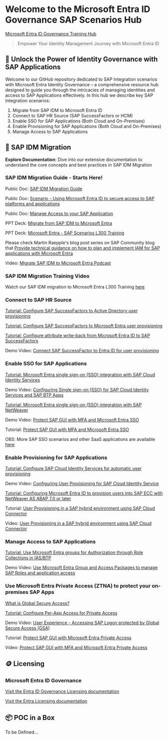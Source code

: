 # Welcome to the Microsoft Entra ID Governance SAP Scenarios Hub

[Microsoft Entra ID Governance Training Hub](https://aka.ms/EntraIDGovernanceTraining)

> Empower Your Identity Management Journey with Microsoft Entra ID

## 🔐 Unlock the Power of Identity Governance with SAP Applications

Welcome to our GitHub repository dedicated to SAP Integration scenarios with Microsoft Entra Identity Governance – a comprehensive resource hub designed to guide you through the intricacies of managing identities and access to SAP Applications effectively. In this hub we describe key SAP Integration scenarios:

1. Migrate from SAP IDM to Microsoft Entra ID
2. Connect to SAP HR Source (SAP SuccessFactors or HCM)
3. Enable SSO for SAP Applications (Both Cloud and On-Premises)
4. Enable Provisioning for SAP Applications (Both Cloud and On-Premises)
5. Manage Access to SAP Applications

## 🚀 SAP IDM Migration

 **Explore Documentation**: Dive into our extensive documentation to understand the core concepts and best practices in SAP IDM Migration

### SAP IDM Migration Guide - Starts Here!

Public Doc: [SAP IDM Migration Guide](https://learn.microsoft.com/en-us/entra/id-governance/scenarios/migrate-from-sap-idm)

Public Doc: [Scenario - Using Microsoft Entra ID to secure access to SAP platforms and applications](https://learn.microsoft.com/en-us/entra/fundamentals/scenario-azure-first-sap-identity-integration)

Public Doc: [Manage Access to your SAP Application](https://learn.microsoft.com/en-us/entra/id-governance/sap)

PPT Deck: [Migrate from SAP IDM to Microsoft Entra](./MigrateSAPIDMtoMicrosoftEntra.PPTX)

PPT Deck: [Microsoft Entra - SAP Scenarios L300 Training](./MicrosoftEntra_SAP_ScenariosL300_noRoadmap.pptx)

Please check Martin Raepple's blog post series on SAP Community blog that [Provide technical guidance on how to plan and implement IAM for SAP applications with Microsoft Entra](https://community.sap.com/t5/technology-blogs-by-members/identity-and-access-management-with-microsoft-entra-part-i-managing-access/ba-p/13873276)

Video: [Migrate SAP IDM to Microsoft Entra Podcast](https://www.youtube.com/watch?v=XW4-4X_F3tI)

### SAP IDM Migration Training Video

Watch our SAP IDM migration to Microsoft Entra L300 Training [here](https://www.youtube.com/watch?v=3bh2qjR4Hkg)

### Connect to SAP HR Source

[Tutorial: Configure SAP SuccessFactors to Active Directory user provisioning ](https://learn.microsoft.com/en-us/entra/identity/saas-apps/sap-successfactors-inbound-provisioning-tutorial)

[Tutorial: Configure SAP SuccessFactors to Microsoft Entra user provisioning ](https://learn.microsoft.com/en-us/entra/identity/saas-apps/sap-successfactors-inbound-provisioning-cloud-only-tutorial)

[Tutorial: Configure attribute write-back from Microsoft Entra ID to SAP SuccessFactors](https://learn.microsoft.com/en-us/entra/identity/saas-apps/sap-successfactors-writeback-tutorial)

Demo Video: [Connect SAP SuccessFactor to Entra ID for user provisioning](https://youtu.be/eJOVuewGOTI?si=oO2HoxqnAe0qB1OL)

### Enable SSO for SAP Applications

[Tutorial: Microsoft Entra single sign-on (SSO) integration with SAP Cloud Identity Services](https://learn.microsoft.com/en-us/entra/identity/saas-apps/sap-hana-cloud-platform-identity-authentication-tutorial)

Demo Video: [Configuring Single sign-on (SSO) for SAP Cloud Identity Services and SAP BTP Apps](https://youtu.be/W5PmklRsp4E?si=NB3LSQXRkZ07Z4Bv)

[Tutorial: Microsoft Entra single sign-on (SSO) integration with SAP NetWeaver](https://learn.microsoft.com/en-us/entra/identity/saas-apps/sap-netweaver-tutorial)

Demo Video: [Protect SAP GUI with MFA and Microsoft Entra SSO](https://youtu.be/RHuEUUmLPtM?si=KR3we8rQJdqnjv-9)

Tutorial: [Protect SAP GUI with MFA and Microsoft Entra SSO](https://community.sap.com/t5/technology-blogs-by-members/sap-gui-mfa-with-microsoft-entra-part-i-integration-with-sap-secure-login/ba-p/13605383)

OBS: More SAP SSO scenarios and other SaaS applications are available [here](https://learn.microsoft.com/en-us/entra/identity/saas-apps/tutorial-list)

### Enable Provisioning for SAP Applications

[Tutorial: Configure SAP Cloud Identity Services for automatic user provisioning](https://learn.microsoft.com/en-us/entra/identity/saas-apps/sap-cloud-platform-identity-authentication-provisioning-tutorial)

Demo Video: [Configuring User Provisioning for SAP Cloud Identity Service](https://youtu.be/Ta7KkMxbEIc?si=kiX6Ft45ZXbvNLkF)

[Tutorial: Configuring Microsoft Entra ID to provision users into SAP ECC with NetWeaver AS ABAP 7.0 or later](https://learn.microsoft.com/en-us/entra/identity/app-provisioning/on-premises-sap-connector-configure?toc=%2Fentra%2Fidentity%2Fsaas-apps%2Ftoc.json%3Fbc%3D%2Fentra%2Fidentity%2Fsaas-apps%2Fbreadcrumb%2Ftoc.json)

Tutorial: [User Provisioning in a SAP hybrid environment using SAP Cloud Connector](https://community.sap.com/t5/technology-blogs-by-members/identity-and-access-management-with-microsoft-entra-part-ii-provisioning-to/ba-p/13990927)

Video: [User Provisioning in a SAP hybrid environment using SAP Cloud Connector](https://www.youtube.com/watch?v=CJWvHWR1G5g)

### Manage Access to SAP Applications

[Tutorial: Use Microsoft Entra groups for Authorization through Role Collections in IAS/BTP](https://learn.microsoft.com/en-us/entra/fundamentals/scenario-azure-first-sap-identity-integration#3---use-microsoft-entra-groups-for-authorization-through-role-collections-in-iasbtp)

Demo Video: [Use Microsoft Entra Group and Access Packages to manage SAP Roles and application access](https://youtu.be/3KWkuGslYOU?si=DFVIUHUZMBX05QD-)

### Use Microsoft Entra Private Access (ZTNA) to protect your on-premises SAP Apps

[What is Global Secure Access?](https://learn.microsoft.com/en-us/entra/global-secure-access/overview-what-is-global-secure-access)

[Tutorial: Configure Per-App Access for Private Access](https://learn.microsoft.com/en-us/entra/global-secure-access/quickstart-per-app-access)

Demo Video: [User Experience - Accessing SAP Logon protected by Global Secure Access (GSA)](https://youtu.be/KLQu__1m7Oc?si=ukDgvFazBZEkMTLP)

Tutorial: [Protect SAP GUI with Microsoft Entra Private Access](https://community.sap.com/t5/technology-blogs-by-members/sap-gui-mfa-with-microsoft-entra-part-ii-integration-with-microsoft-entra/ba-p/13691141)

Video: [Protect SAP GUI with MFA and Microsoft Entra Private Access](https://youtu.be/42dj-lV-MDQ?si=udWzsfetGQdLwOQn)


## 🪙 Licensing

### Microsoft Entra ID Governance

[Visit the Entra ID Governance Licensing documentation](https://learn.microsoft.com/en-us/entra/id-governance/licensing-fundamentals )

[Visit the Entra Licensing documentation](https://learn.microsoft.com/en-us/entra/fundamentals/licensing)


## 📦 POC in a Box

To be Defined...
